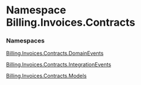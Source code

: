 # <a id="Billing_Invoices_Contracts"></a> Namespace Billing.Invoices.Contracts

### Namespaces

 [Billing.Invoices.Contracts.DomainEvents](Billing.Invoices.Contracts.DomainEvents.md)

 [Billing.Invoices.Contracts.IntegrationEvents](Billing.Invoices.Contracts.IntegrationEvents.md)

 [Billing.Invoices.Contracts.Models](Billing.Invoices.Contracts.Models.md)

